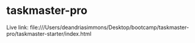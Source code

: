 # taskmaster-pro
Live link: file:///Users/deandriasimmons/Desktop/bootcamp/taskmaster-pro/taskmaster-starter/index.html
